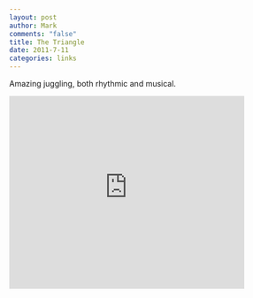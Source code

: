 ```yaml
--- 
layout: post
author: Mark
comments: "false"
title: The Triangle
date: 2011-7-11
categories: links
---
```

Amazing juggling, both rhythmic and musical.
&nbsp;
<iframe width="425" height="349" src="http://www.youtube.com/embed/qjHoedoSUXY?rel=0" frameborder="0" allowfullscreen></iframe>
